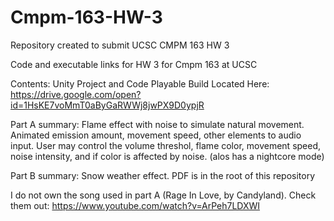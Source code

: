 # Cmpm-163-HW-3
Repository created to submit UCSC CMPM 163 HW 3

Code and executable links for HW 3 for Cmpm 163 at UCSC

Contents:
    Unity Project and Code
    Playable Build Located Here: https://drive.google.com/open?id=1HsKE7voMmT0aByGaRWWj8jwPX9D0ypjR

Part A summary: Flame effect with noise to simulate natural movement. Animated emission amount, movement speed, other elements to audio input. User may control the volume threshol, flame color, movement speed, noise intensity, and if color is affected by noise. (alos has a nightcore mode)

Part B summary: Snow weather effect. PDF is in the root of this repository

I do not own the song used in part A (Rage In Love, by Candyland). Check them out: https://www.youtube.com/watch?v=ArPeh7LDXWI
